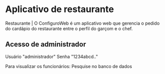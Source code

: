 # Aplicativo de restaurante
Restaurante | O ConfiguroWeb é um aplicativo web que gerencia o pedido do cardápio do restaurante entre o perfil do garçom e o chef.

## Acesso de administrador
Usuário "administrador"
Senha "1234abcd.."

Para visualizar os funcionários:
Pesquise no banco de dados
